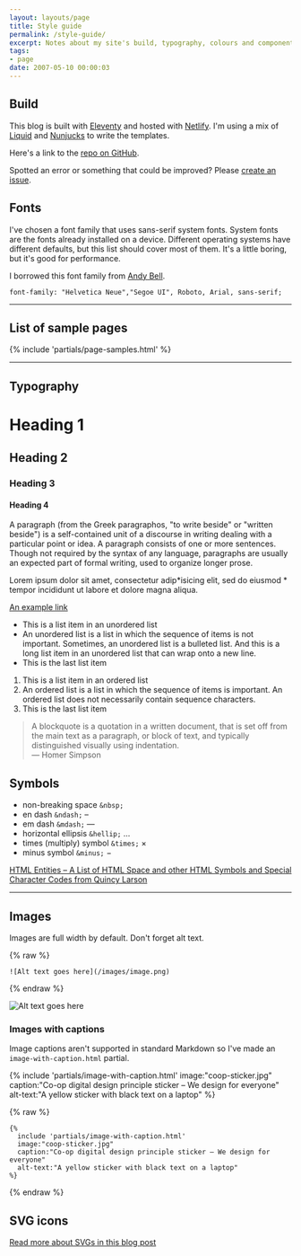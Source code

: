 ```yaml
---
layout: layouts/page
title: Style guide
permalink: /style-guide/
excerpt: Notes about my site's build, typography, colours and components.
tags:
- page
date: 2007-05-10 00:00:03
---
```


## Build

This blog is built with [Eleventy](https://www.11ty.dev/) and hosted with [Netlify](https://www.netlify.com/). I'm using a mix of [Liquid](https://liquidjs.com/) and [Nunjucks](https://mozilla.github.io/nunjucks/) to write the templates.

Here's a link to the [repo on GitHub](https://github.com/benjystanton/benjystanton.github.io).

Spotted an error or something that could be improved? Please [create an issue](https://github.com/benjystanton/benjystanton.github.io/issues).

## Fonts

I've chosen a font family that uses sans-serif system fonts. System fonts are the fonts already installed on a device. Different operating systems have different defaults, but this list should cover most of them. It's a little boring, but it's good for performance.

I borrowed this font family from [Andy Bell](https://twitter.com/piccalilli_/status/1254800627789676548).

`font-family: "Helvetica Neue","Segoe UI", Roboto, Arial, sans-serif;`

<!-- ## Colours

<ul class="list-inline">
  <li class="background--dark-black-colour padding--s">Dark black #181b1e</li>
  <li class="background--black-colour padding--s">Black #2e343b</li>
  <li class="background--dark-grey-colour padding--s">Dark grey #5b6774</li>
  <li class="background--medium-grey-colour padding--s">Medium grey #abb3bd</li>
  <li class="background--light-grey-colour padding--s">Light grey #e4e7ea</li>
  <li class="background--white-colour padding--s">White #ecf0f3</li>
  <li class="background--primary-colour padding--s">Primary #007575</li>
  <li class="background--primary-colour-dark-mode padding--s">Primary dark mode #0eb9b9</li>
</ul> -->

***

## List of sample pages

{% include 'partials/page-samples.html' %}

***

## Typography

# Heading 1

## Heading 2

### Heading 3

#### Heading 4

A paragraph (from the Greek paragraphos, "to write beside" or "written beside") is a self-contained unit of a discourse in writing dealing with a particular point or idea. A paragraph consists of one or more sentences. Though not required by the syntax of any language, paragraphs are usually an expected part of formal writing, used to organize longer prose.

Lorem ipsum dolor sit amet, consectetur adip*isicing elit, sed do eiusmod * tempor incididunt ut labore et dolore magna aliqua.

[An example link](#)

- This is a list item in an unordered list
- An unordered list is a list in which the sequence of items is not important. Sometimes, an unordered list is a bulleted list. And this is a long list item in an unordered list that can wrap onto a new line.
- This is the last list item

1. This is a list item in an ordered list
2. An ordered list is a list in which the sequence of items is important. An ordered list does not necessarily contain sequence characters.
3. This is the last list item

<!-- ``` 
> A blockquote is a quotation in a written document, that is set off from the main text as a paragraph, or block of text, and typically distinguished visually using indentation.
<br>— Homer Simpson
``` -->

> A blockquote is a quotation in a written document, that is set off from the main text as a paragraph, or block of text, and typically distinguished visually using indentation.
<br>— Homer Simpson

<!-- ### Small

[How to set date formats with Liquid](https://shopify.github.io/liquid/filters/date/).

``` 
<small>%e %B %Y</small>
```

<small>This site was last generated on {{ "now" | date: "%e %B %Y" }}</small> -->

<!-- ## Big numbers

Use the `big-number.html` include.

{% raw %}  

``` 
{%
  include 'partials/big-number.html'
  big-number="979"
  text="miles driven"
%}
```

{% endraw %}

{%
  include 'partials/big-number.html'
  big-number="979"
  text="miles driven"
%} -->

<!-- ## File link

Use the `file-link.html` include when you need to link a file and specify the file format and size at the same time.

{% raw %}  

``` 
{%
  include 'partials/file-link.html'
  text="View the raw data"
  url="https://github.com/benjystanton/benjystanton.github.io/blob/master/_data/work-trips-2018.yml"
  format="YML"
  size="3KB"
%}
```

{% endraw %}

{%
  include 'partials/file-link.html'
  text="View the raw data"
  url="https://github.com/benjystanton/benjystanton.github.io/blob/master/_data/work-trips-2018.yml"
  format="YML"
  file-size="3KB"
%} -->

## Symbols

* non-breaking space `&nbsp;` &nbsp; 
* en dash `&ndash;` &ndash; 
* em dash `&mdash;` &mdash; 
* horizontal ellipsis `&hellip;` …
* times (multiply) symbol `&times;` ×
* minus symbol `&minus;` &minus; 

[HTML Entities – A List of HTML Space and other HTML Symbols and Special Character Codes from Quincy Larson](https://www.freecodecamp.org/news/html-entities-symbols-special-character-codes-list/)

***

## Images

Images are full width by default. Don't forget alt text.

<!-- * Standard blog image: 1024 × 512
* Thumbnail (for Twitter summary card): 500 × 500 -->

{% raw %}  
``` 
![Alt text goes here](/images/image.png)
```
{% endraw %}  

![Alt text goes here](/images/make-data-part-of-the-web-landscape.png)

### Images with captions

Image captions aren't supported in standard Markdown so I've made an `image-with-caption.html` partial.

{% include 'partials/image-with-caption.html'
  image:"coop-sticker.jpg"
  caption:"Co-op digital design principle sticker – We design for everyone"
  alt-text:"A yellow sticker with black text on a laptop"
  %}

{% raw %}  
``` 
{%
  include 'partials/image-with-caption.html'
  image:"coop-sticker.jpg"
  caption:"Co-op digital design principle sticker – We design for everyone"
  alt-text:"A yellow sticker with black text on a laptop"
%}
```
{% endraw %}

<!-- ``` 
{%
  include 'partials/image-with-caption.html'
  image="coop-sticker.jpg"
  caption="Co-op digital design principle sticker – We design for everyone"
  alt-text="A yellow sticker with black text on a laptop"
%}
``` -->

## SVG icons

[Read more about SVGs in this blog post](/blog/add-svg-icons/)

<!-- ## Tables

### HTML tables

``` 
<table>
  <caption><h4>This is a table caption</h4></caption>
  <thead>
    <tr>
      <th>Table Heading</th>
      <th>Table Heading</th>
      <th class="cell--right">Numbers</th>
    </tr>
  </thead>
  <tbody>
    <tr>
      <td>Table Cell</td>
      <td>Table Cell</td>
      <td class="cell--right">1</td>
    </tr>
    <tr>
      <td>Table Cell</td>
      <td>Table Cell</td>
      <td class="cell--right">12</td>
    </tr>
  </tbody>
</table>
```

<table>
  <caption><h4>This is a table caption</h4></caption>
  <thead>

    <tr>
      <th>Table Heading</th>
      <th>Table Heading</th>
      <th class="cell--right">Numbers</th>
    </tr>

  </thead>
  <tbody>

    <tr>
      <td>Table Cell</td>
      <td>Table Cell</td>
      <td class="cell--right">1</td>
    </tr>
    <tr>
      <td>Table Cell</td>
      <td>Table Cell</td>
      <td class="cell--right">12</td>
    </tr>

  </tbody>
</table>

### Markdown tables

``` 
| Tables        | Are           | Cool  |
| ------------- |:-------------:| -----:|
| col 3 is      | right-aligned | $1600 |
| col 2 is      | centered      |   $12 |
```

| Tables        | Are           | Cool  |
| ------------- |:-------------:| -----:|
| col 3 is      | right-aligned | $1600 |
| col 2 is      | centered      |   $12 | -->
